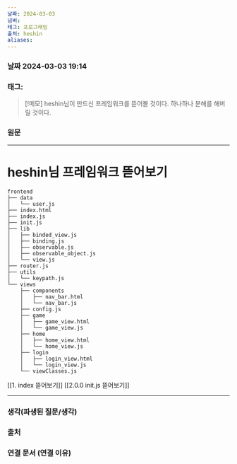 ```yaml
---
날짜: 2024-03-03
넘버: 
태그: 프로그래밍
출처: heshin
aliases:
---
```

### 날짜  2024-03-03 19:14

### 태그:

>[!메모]
> heshin님이 만드신 프레임워크를 뜯어볼 것이다.
> 하나하나 분해를 해버릴 것이다.
 
### 원문
---
# heshin님 프레임워크 뜯어보기
```sourcetree
frontend
├── data
│   └── user.js
├── index.html
├── index.js
├── init.js
├── lib
│   ├── binded_view.js
│   ├── binding.js
│   ├── observable.js
│   ├── observable_object.js
│   └── view.js
├── router.js
├── utils
│   └── keypath.js
└── views
    ├── components
    │   ├── nav_bar.html
    │   └── nav_bar.js
    ├── config.js
    ├── game
    │   ├── game_view.html
    │   └── game_view.js
    ├── home
    │   ├── home_view.html
    │   └── home_view.js
    ├── login
    │   ├── login_view.html
    │   └── login_view.js
    └── viewClasses.js
```
[[1. index 뜯어보기]]
[[2.0.0 init.js 뜯어보기]]




---
### 생각(파생된 질문/생각)

### 출처

### 연결 문서 (연결 이유)
